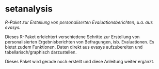 # setanalysis
*R-Paket zur Erstellung von personaliserten Evaluationsberichten, u.a. aus evasys.*

Dieses R-Paket erleichtert verschiedene Schritte zur Erstellung von personalisierten Ergebnisberichten von Befragungen, isb. Evaluationen.
Es bietet zudem Funktionen, Daten direkt aus evasys aufzubereiten und tabellarisch/graphisch darzustellen.

Dieses Paket wird gerade noch erstellt und diese Anleitung weiter ergänzt. 